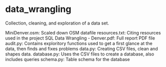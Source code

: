 # data_wrangling
Collection, cleaning, and exploration of a data set.


MiniDenver.osm: Scaled down OSM datafile
resources.txt: Citing resources used in the project
SQL Data Wrangling - Denver.pdf: Full report PDF file
audit.py: Contains exploritory functions used to get a first glance at the data, then finds and fixes problems
data.py: Creating CSV files, clean and shapes data.
database.py: Uses the CSV files to create a database, also includes queries
schema.py: Table schema for the database

